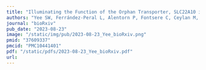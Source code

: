 ```yaml
---
title: "Illuminating the Function of the Orphan Transporter, SLC22A10 in Humans and Other Primates"
authors: "Yee SW, Ferrández-Peral L, Alentorn P, Fontsere C, Ceylan M, Koleske ML, Handin N, Artegoitia VM, Lara G, Chien HC, Zhou X, Dainat J, Zalevsky A, Sali A, **Brand CM**, **Capra JA**, Artursson P, Newman JW, Marques-Bonet T, Giacomini KM.&#42;"
journal: "bioRxiv"
pub_date: "2023-08-23"
image: "/static/img/pub/2023-08-23_Yee_bioRxiv.png"
pmid: "37609337"
pmcid: "PMC10441401"
pdf: "/static/pdfs/2023-08-23_Yee_bioRxiv.pdf"
url: 
---
```

